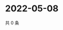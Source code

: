 # 2022-05-08

共 0 条

<!-- BEGIN WEIBO -->
<!-- 最后更新时间 Sun May 08 2022 07:13:04 GMT+0800 (China Standard Time) -->

<!-- END WEIBO -->

